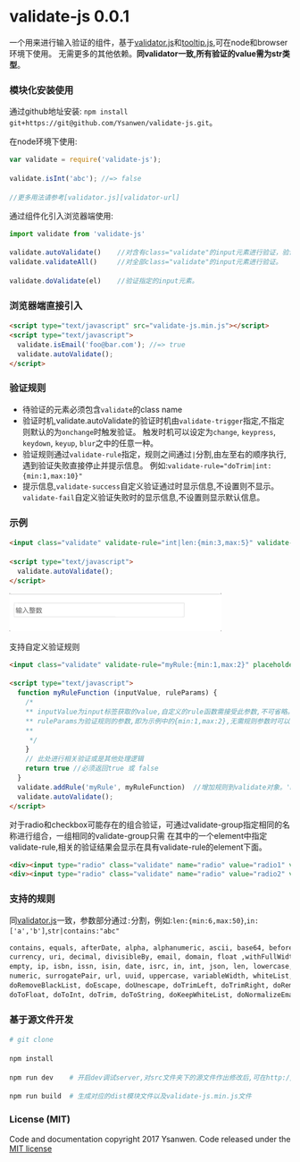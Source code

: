 # validate-js 0.0.1

一个用来进行输入验证的组件，基于[validator.js][validator-url]和[tooltip.js][tooltip-url],可在node和browser环境下使用。
无需更多的其他依赖。**同validator一致,所有验证的value需为str类型**。

### 模块化安装使用

通过github地址安装: `npm install git+https://git@github.com/Ysanwen/validate-js.git`。

在node环境下使用:

```javascript
var validate = require('validate-js');

validate.isInt('abc'); //=> false

//更多用法请参考[validator.js][validator-url]
```

通过组件化引入浏览器端使用:

```javascript
import validate from 'validate-js'

validate.autoValidate()    //对含有class="validate"的input元素进行验证，验证时机通过设置input的validate-trigger属性决定。默认为onchange
validate.validateAll()     //对全部class="validate"的input元素进行验证。

validate.doValidate(el)    //验证指定的input元素。
```

### 浏览器端直接引入 

```html
<script type="text/javascript" src="validate-js.min.js"></script>
<script type="text/javascript">
  validate.isEmail('foo@bar.com'); //=> true
  validate.autoValidate();
</script>
```

### 验证规则

- 待验证的元素必须包含`validate`的class name
- 验证时机,validate.autoValidate的验证时机由`validate-trigger`指定,不指定则默认的为`onchange`时触发验证。
  触发时机可以设定为`change`, `keypress`, `keydown`, `keyup`, `blur`之中的任意一种。
- 验证规则通过`validate-rule`指定，规则之间通过`|`分割,由左至右的顺序执行,遇到验证失败直接停止并提示信息。
  例如:`validate-rule="doTrim|int:{min:1,max:10}"`
- 提示信息,`validate-success`自定义验证通过时显示信息,不设置则不显示。`validate-fail`自定义验证失败时的显示信息,不设置则显示默认信息。

### 示例

```html
<input class="validate" validate-rule="int|len:{min:3,max:5}" validate-success="输入正确" validate-fail="请输入数字" placeholder="输入整数">

<script type="text/javascript">
  validate.autoValidate();
</script>
```
![样例](/sample.gif)

支持自定义验证规则

```html
<input class="validate" validate-rule="myRule:{min:1,max:2}" placeholder="自定义规则">

<script type="text/javascript">
  function myRuleFunction (inputValue, ruleParams) {
    /* 
    ** inputValue为input标签获取的value,自定义的rule函数需接受此参数,不可省略。
    ** ruleParams为验证规则的参数,即为示例中的{min:1,max:2},无需规则参数时可以省略
    ** 
     */
    }
    // 此处进行相关验证或是其他处理逻辑
    return true //必须返回true 或 false
  }
  validate.addRule('myRule', myRuleFunction)  //增加规则到validate对象。'myrule'需与validate-rule中一致。
  validate.autoValidate();
</script>
```

对于radio和checkbox可能存在的组合验证，可通过validate-group指定相同的名称进行组合，一组相同的validate-group只需
在其中的一个element中指定validate-rule,相关的验证结果会显示在具有validate-rule的element下面。

```html
<div><input type="radio" class="validate" name="radio" value="radio1" validate-group="group1"/> radio1</div>
<div><input type="radio" class="validate" name="radio" value="radio2" validate-group="group1" validate-rule="in:['radio2','radio3']"/> radio2</div>
```

### 支持的规则

同[validator.js][validator-url]一致，参数部分通过`:`分割，例如:`len:{min:6,max:50}`,`in:['a','b']`,`str|contains:"abc"`

```bash
contains, equals, afterDate, alpha, alphanumeric, ascii, base64, beforeDate, boolean, byteLen, creditCard, 
currency, uri, decimal, divisibleBy, email, domain, float ,withFullWidth, withHalfWidth, hexColor, hexadecimal,
empty, ip, isbn, issn, isin, date, isrc, in, int, json, len, lowercase, macAdd, md5, mobile, mongoId, multiByte,
numeric, surrogatePair, url, uuid, uppercase, variableWidth, whiteList, matches,
doRemoveBlackList, doEscape, doUnescape, doTrimLeft, doTrimRight, doRemoveLowercase, doToBoolean, doToDate,
doToFloat, doToInt, doTrim, doToString, doKeepWhiteList, doNormalizeEmail

```

### 基于源文件开发

```bash
# git clone

npm install

npm run dev    # 开启dev调试server,对src文件夹下的源文件作出修改后,可在http://localhost:8080/增加相应的规则进行检测

npm run build  # 生成对应的dist模块文件以及validate-js.min.js文件 

```

### License (MIT)

Code and documentation copyright 2017 Ysanwen. Code released under the [MIT license][mit-url]


[validator-url]: https://github.com/chriso/validator.js
[tooltip-url]: https://github.com/FezVrasta/popper.js
[mit-url]: https://github.com/FezVrasta/popper.js/blob/master/LICENSE.md